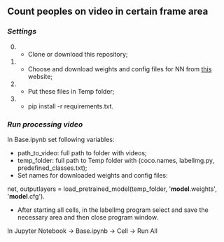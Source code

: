 ## Count peoples on video in certain frame area

### _Settings_
0) - Clone or download this repository;
1) - Choose and download weights and config files for NN from [this](https://pjreddie.com/darknet/yolo/, 'pjreddie') website;
2) - Put these files in Temp folder;
3) - pip install -r requirements.txt.

### _Run processing video_
In Base.ipynb set following variables:
  - path_to_video: full path to folder with videos;
  - temp_folder: full path to Temp folder with (coco.names, labelImg.py, predefined_classes.txt);
  - Set names for downloaded weights and config files:
  
  net, outputlayers = load_pretrained_model(temp_folder, '**model**.weights', '**model**.cfg').
  - After starting all cells, in the labelImg program select and save the necessary area and then close program window.

In Jupyter Notebook -> Base.ipynb -> Cell -> Run All
